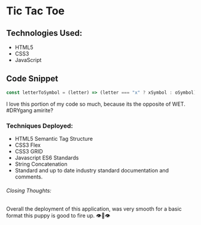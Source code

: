 # Tic Tac Toe

## Technologies Used:

- HTML5
- CSS3
- JavaScript

## Code Snippet

```javascript
const letterToSymbol = (letter) => (letter === "x" ? xSymbol : oSymbol);
```

I love this portion of my code so much, because its the opposite of WET. #DRYgang amirite?

### Techniques Deployed:

- HTML5 Semantic Tag Structure
- CSS3 Flex
- CSS3 GRID
- Javascript ES6 Standards
- String Concatenation
- Standard and up to date industry standard documentation and comments.

###### Closing Thoughts:

Overall the deployment of this application, was very smooth for a basic format this puppy is good to fire up. 👁️🐽👁️
